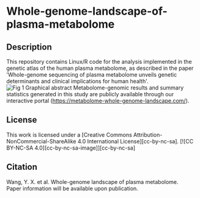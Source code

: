 # Whole-genome-landscape-of-plasma-metabolome
## Description
This repository contains Linux/R code for the analysis implemented in the genetic atlas of the human plasma metabolome, as described in the paper 'Whole-genome sequencing of plasma metabolome unveils genetic determinants and clinical implications for human health'.
![Fig 1 Graphical abstract](https://github.com/user-attachments/assets/63ef9d57-100f-46f9-acba-6f8713456e5d)
Metabolome-genomic results and summary statistics generated in this study are publicly available through our interactive portal (https://metabolome-whole-genome-landscape.com/).
## License
This work is licensed under a [Creative Commons Attribution-NonCommercial-ShareAlike 4.0 International License][cc-by-nc-sa]. [![CC BY-NC-SA 4.0][cc-by-nc-sa-image]][cc-by-nc-sa]
## Citation
Wang, Y. X. et al. Whole-genome landscape of plasma metabolome.  
Paper information will be available upon publication.
